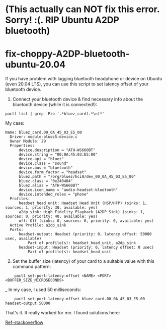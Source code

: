 # (This actually can NOT fix this error. Sorry! :(. RIP Ubuntu A2DP bluetooth)
# fix-choppy-A2DP-bluetooth-ubuntu-20.04
If you have problem with lagging bluetooth headphone or device on Ubuntu (even 20.04 LTS), you can use this script to set latency offset of your bluetooth device.
1. Connect your bluetooth device & find necessary info about the bluetooth device (while it is connected!):
```
pactl list | grep -Pzo '.*bluez_card(.*\n)*'
```
My case:
  ```
  Name: bluez_card.00_0A_45_03_E5_00
	Driver: module-bluez5-device.c
	Owner Module: 29
	Properties:
		device.description = "ATH-WS660BT"
		device.string = "00:0A:45:03:E5:00"
		device.api = "bluez"
		device.class = "sound"
		device.bus = "bluetooth"
		device.form_factor = "headset"
		bluez.path = "/org/bluez/hci0/dev_00_0A_45_03_E5_00"
		bluez.class = "0x240404"
		bluez.alias = "ATH-WS660BT"
		device.icon_name = "audio-headset-bluetooth"
		device.intended_roles = "phone"
	Profiles:
		headset_head_unit: Headset Head Unit (HSP/HFP) (sinks: 1, sources: 1, priority: 30, available: yes)
		a2dp_sink: High Fidelity Playback (A2DP Sink) (sinks: 1, sources: 0, priority: 40, available: yes)
		off: Off (sinks: 0, sources: 0, priority: 0, available: yes)
	Active Profile: a2dp_sink
	Ports:
		headset-output: Headset (priority: 0, latency offset: 50000 usec, available)
			Part of profile(s): headset_head_unit, a2dp_sink
		headset-input: Headset (priority: 0, latency offset: 0 usec)
			Part of profile(s): headset_head_unit
  ```
  2. Set the buffer size (latency) of your card to a suitable value with this command pattern:
```
	pactl set-port-latency-offset <NAME> <PORT> <BUFFER_SIZE_MICROSECONDS>
```
_ In my case, I used 50 milliseconds: 
```
	pactl set-port-latency-offset bluez_card.00_0A_45_03_E5_00 headset-output 50000
```

That's it. It really worked for me.
I found solutions here:

[Ref-stackoverflow](https://askubuntu.com/questions/475987/a2dp-on-pulseaudio-terrible-choppy-skipping-audio/1207648#1207648?newreg=8db7e525c0e04228872dcd9da8987798)
